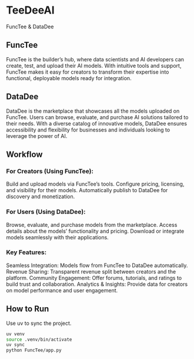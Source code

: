 # TeeDeeAI
FuncTee &amp; DataDee

## FuncTee
FuncTee is the builder’s hub, where data scientists and AI developers can create, test, and upload their AI models. With intuitive tools and support, FuncTee makes it easy for creators to transform their expertise into functional, deployable models ready for integration.

## DataDee
DataDee is the marketplace that showcases all the models uploaded on FuncTee. Users can browse, evaluate, and purchase AI solutions tailored to their needs. With a diverse catalog of innovative models, DataDee ensures accessibility and flexibility for businesses and individuals looking to leverage the power of AI.

## Workflow

### For Creators (Using FuncTee):

Build and upload models via FuncTee’s tools.
Configure pricing, licensing, and visibility for their models.
Automatically publish to DataDee for discovery and monetization.

### For Users (Using DataDee):

Browse, evaluate, and purchase models from the marketplace.
Access details about the models’ functionality and pricing.
Download or integrate models seamlessly with their applications.

### Key Features:

Seamless Integration: Models flow from FuncTee to DataDee automatically.
Revenue Sharing: Transparent revenue split between creators and the platform.
Community Engagement: Offer forums, tutorials, and ratings to build trust and collaboration.
Analytics & Insights: Provide data for creators on model performance and user engagement.


## How to Run

Use uv to sync the project.
```bash
uv venv
source .venv/bin/activate
uv sync
python FuncTee/app.py
```